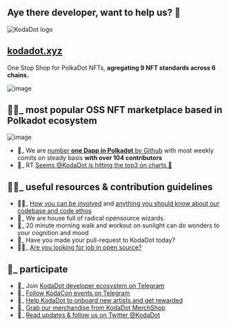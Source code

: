 ## Aye there developer, want to help us? 👋

![KodaDot logo](https://github.com/kodadot/kodadot-presskit/raw/main/v3/KODA_v3.png?raw=true)

[kodadot.xyz](https://kodadot.xyz)
---

One Stop Shop for PolkaDot NFTs, **agregating 9 NFT standards across 6 chains.**

![image](https://github.com/kodadot/.github/assets/5887929/881417a6-6996-47b3-85b5-2b0ca6262085)


🙋‍♀️_ **most popular OSS NFT marketplace** based in Polkadot ecosystem
---

![image](https://user-images.githubusercontent.com/5887929/233139474-b55a2480-168c-4f0e-8ce4-74ecc6fc53bb.png) 

- 🥇_ We are [number **one Dapp in Polkadot** by Github](https://github.com/topics/polkadot) with most weekly comits on steady basis **with over 104 contributors** 
- 📸_ RT [Seems @KodaDot is hitting the top3 on charts 🥳](https://twitter.com/yangWao/status/1648316911116079105) 
 
👩‍💻_ **useful resources & contribution guidelines** 
---
- 🙇‍♀️_ [How you can be involved](https://github.com/kodadot/nft-gallery/blob/main/CONTRIBUTING.md) and [anything you should know about our codebase and code ethos](https://docs.kodadot.xyz) 
- 🧙_ We are house full of radical opensource wizards. 
- 🌅_ 20 minute morning walk and workout on sunlight can do wonders to your cognition and mood 
- 🔁_ Have you made your pull-request to KodaDot today?
- 👩‍🔬_ [Are you looking for job in open source?](https://github.com/kodadot/nft-gallery/blob/main/HIRING.md) 

🫶_ **participate**  
---
- 🙌_ Join [KodaDot developer ecosystem on Telegram](https://t.me/kodadot_eco) 
- 🥳_ [Follow KodaCon events on Telegram](https://t.me/kodacon) 
- 🤑_ [Help KodaDot to onboard new artists and get rewarded](https://docs.kodadot.xyz/referral-program.html) 
- 👕_ [Grab our merchandise from KodaDot MerchShop](https://shop.kodadot.xyz) 
- 📰_ [Read updates & follow us on Twitter @KodaDot](https://twitter.com/kodadot) 


